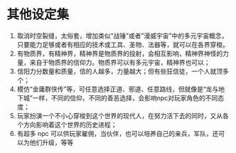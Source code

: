 # 其他设定集

1. 取消时空裂缝，太俗套，增加类似“战锤”或者"漫威宇宙"中的多元宇宙概念，只要能力足够或者有相应的技术或工具、圣物、法器等，就可以在各界穿梭。
2. 有物质界，有精神界，精神界是物质界的投射，会相互影响，精神界神怪的力量，来自于物质界的信仰力。物质界可以有多元宇宙，精神界也可以；
3. 信阳力分数量和质量，信的人越多，力量越大；但有些狂信徒，一个人就顶多个；
4. 模仿“金庸群侠传”等，可任意选择正道、邪道、任意路线，但就像是“龙与地下城”一样，不同的信仰，不同的善恶选择，会影响npc对玩家角色的不同态度；
5. 玩家扮演一个不小心穿梭到这个世界的现代人，在努力活下去的同时，又从各个方向影响着这个世界的历史进程；
6. 有超多 npc 可以供玩家雇佣，当伙伴，也可以培养自己的亲兵，军队，还可以为他们升级，等等
